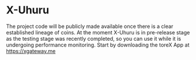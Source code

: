 # X-Uhuru
The project code will be publicly made available once there is a clear established lineage of coins. At the moment X-Uhuru is in pre-release stage as the testing stage was recently completed, so you can use it while it is undergoing performance monitoring. Start by downloading the toreX App at https://xgateway.me
